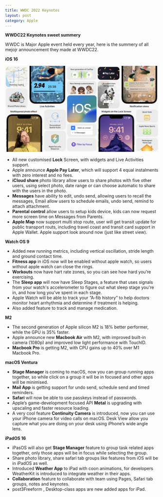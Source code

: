 ```yaml
---
title: WWDC 2022 Keynotes
layout: post
category: Apple
---
```


**WWDC22 Keynotes sweet summery**

WWDC is Major Apple event held every year, here is the summery of all mejojr announcement they made at WWDC22.

**iOS 16**

![iOS 16](./../public/wwdc22_ios16.jpeg)

* All new customised **Lock** Screen, with widgets and Live Activities support.
* Apple announce **Apple Pay Later**, which will support  4 equal instalments with 
zero interest and no fees.
* **iCloud share** photo library allow users to share photos with five other users, 
using select photo, date range or can choose automatic to share with the users 
in the photo.
* **Messages** have ability to edit, undo send, allowing users to recall the messages, 
Email allow users to schedule emails, undo send, remind to attach attachment.
* **Parental control** allow users to setup kids device, kids can now request more 
screen time on Messages from Parents.
* **Apple Map** now support multi stop route, user will get transit update for public 
transport routs, including travel coast and transit card support in Apple Wallet. 
Apple support look around now (just like street view).

**Watch OS 9**
* Added new running metrics, including vertical oscillation, stride length and 
ground contact time.
* **Fitness app** in iOS now will be enabled without apple watch, so users without 
apple watch can close the rings.
* **Workouts** now have hart rate zones, so you can see how hard you’re 
exercising.
* The **Sleep app** will now have Sleep Stages, a feature that uses signals from 
your watch's accelerometer to figure out what sleep stage you're in, and how 
long you've spent in each stage.
* Apple Watch will be able to track your “A-fib history” to help doctors monitor 
heart arrhythmia and determine if treatment is helping.
* Also added feature to track and manage medication.

**M2**
* The second generation of Apple silicon M2 is 18% better performer, while the 
GPU is 35% faster.
* Apple announce new **Macbook Air** with M2, with improved built-in camera 
(1080p) and improved low light performance with TouchID.
* **Macbook Pro** is getting M2, with CPU gains up to 40% over M1 Macbook Pro.

**macOS Ventura**
* **Stage Manager** is coming to macOS, now you can group running apps together, 
so while click on a group it will be in focused and other apps will be minimised.
* **Mail App** is getting support for undo send, schedule send and timed reminders.
* **Safari** will now be able to use passkeys instead of passwords.
* Apple’s game-development focused API **Metal** is upgrading with upscaling and 
faster resource loading.
* A very cool feature **Continuity Camera** is introduced, now you can use your 
iPhone camera for video calls on macOS. Desk View allow you capture what 
you are doing on your desk using iPhone’s wide angle lens.

**iPadOS 16**
* iPasOS will also get **Stage Manager** feature to group task related apps together, 
only those apps will be in focus while selecting the group.
* Share photo library, share safari tab groups like features from iOS will be in 
iPadOS as well.
* Introduced **Weather App** to iPad with coon animations, for developers 
WeatherKit is introduced to integrate weather in their apps.
* **Collaboration** feature to collaborate with  team using Pages, Safari tab groups, 
notes and keynotes.
* post3Freeform , Desktop-class apps are new added apps for iPad.